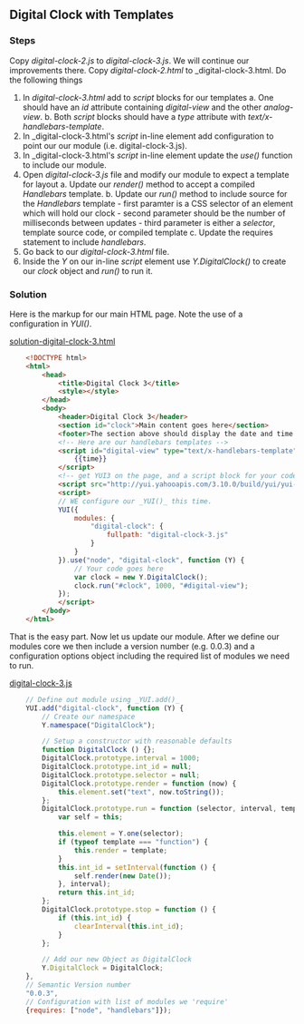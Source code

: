 
## Digital Clock with Templates

### Steps

Copy _digital-clock-2.js_ to _digital-clock-3.js_. We will continue our improvements there.
Copy _digital-clock-2.html_ to _digital-clock-3.html. Do the following things

1. In _digital-clock-3.html_ add to _script_ blocks for our templates
    a. One should have an _id_ attribute containing _digital-view_ and the other _analog-view_.
    b. Both _script_ blocks should have a _type_ attribute with _text/x-handlebars-template_.
2. In _digital-clock-3.html's _script_ in-line element add configuration to point our our module (i.e. digital-clock-3.js).
3. In _digital-clock-3.html's _script_ in-line element update the _use()_ function to include our module.
4. Open _digital-clock-3.js_ file and modify our module to expect a template for layout
    a. Update our _render()_ method to accept a compiled _Handlebars_ template.
    b. Update our _run()_ method to include source for the _Handlebars_ template
        - first paramter is a CSS selector of an element which will hold our clock
        - second parameter should be the number of milliseconds between updates
        - third parameter is either a _selector_, template source code, or compiled template
    c. Update the requires statement to include _handlebars_.
5. Go back to our _digital-clock-3.html_ file.
6. Inside the _Y_ on our in-line _script_ element use _Y.DigitalClock()_ to create our _clock_ object and _run()_ to run it.


### Solution

Here is the markup for our main HTML page. Note the use of a configuration in _YUI()_.

[solution-digital-clock-3.html](solution-digital-clock-3.html)
```HTML
    <!DOCTYPE html>
    <html>
        <head>
            <title>Digital Clock 3</title>
            <style></style>
        </head>
        <body>
            <header>Digital Clock 3</header>
            <section id="clock">Main content goes here</section>
            <footer>The section above should display the date and time. It should change every second.</footer>
            <!-- Here are our handlebars templates -->
            <script id="digital-view" type="text/x-handlebars-template">
                {{time}}
            </script>
            <!-- get YUI3 on the page, and a script block for your code -->
            <script src="http://yui.yahooapis.com/3.10.0/build/yui/yui-min.js"></script>
            <script>
            // WE configure our _YUI()_ this time.
            YUI({
                modules: {
                    "digital-clock": {
                        fullpath: "digital-clock-3.js"
                    }
                }
            }).use("node", "digital-clock", function (Y) {
                // Your code goes here
                var clock = new Y.DigitalClock();
                clock.run("#clock", 1000, "#digital-view");
            });
            </script>
        </body>
    </html>
```

That is the easy part. Now let us update our module. After we define
our modules core we then include a version number (e.g. 0.0.3) and
a configuration options object including the required list of modules
we need to run.

[digital-clock-3.js](digital-clock-3.js)
```JavaScript
    // Define out module using _YUI.add()_
    YUI.add("digital-clock", function (Y) {
        // Create our namespace
        Y.namespace("DigitalClock");

        // Setup a constructor with reasonable defaults
        function DigitalClock () {};
        DigitalClock.prototype.interval = 1000;
        DigitalClock.prototype.int_id = null;
        DigitalClock.prototype.selector = null;
        DigitalClock.prototype.render = function (now) {
            this.element.set("text", now.toString());
        };
        DigitalClock.prototype.run = function (selector, interval, template) {
            var self = this;

            this.element = Y.one(selector);
            if (typeof template === "function") {
                this.render = template;
            }
            this.int_id = setInterval(function () {
                self.render(new Date());                
            }, interval);
            return this.int_id;
        };
        DigitalClock.prototype.stop = function () {
            if (this.int_id) {
                clearInterval(this.int_id);
            }
        };

        // Add our new Object as DigitalClock
        Y.DigitalClock = DigitalClock;
    },
    // Semantic Version number
    "0.0.3",
    // Configuration with list of modules we 'require' 
    {requires: ["node", "handlebars"]});
```


